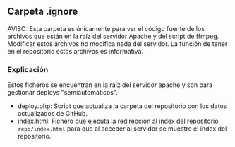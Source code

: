 ## Carpeta .ignore
AVISO: Esta carpeta es únicamente para ver el código fuente de los archivos que están en la raíz del servidor Apache y del script de ffmpeg. Modificar estos archivos no modifica
nada del servidor. La función de tener en el repositorio estos archivos es informativa.
### Explicación
Estos ficheros se encuentran en la raíz del servidor apache y son para gestionar deploys "semiautomáticos".
- deploy.php: Script que actualiza la carpeta del repositorio con los datos actualizados de GitHub.
- index.html: Fichero que ejecuta la redirección al index del repositorio `repo/index.html` para que al acceder al servidor se muestre el index del repositorio.
